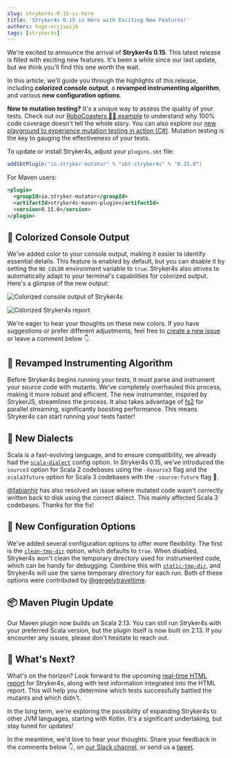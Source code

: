 ```yaml
---
slug: stryker4s-0-15-is-here
title: 'Stryker4s 0.15 is Here with Exciting New Features!'
authors: hugo-vrijswijk
tags: [stryker4s]
---
```


We're excited to announce the arrival of **Stryker4s 0.15**. This latest release is filled with exciting new features. It's been a while since our last update, but we think you'll find this one worth the wait.

In this article, we'll guide you through the highlights of this release, including **colorized console output**, a **revamped instrumenting algorithm**, and various **new configuration options**.

<!-- truncate -->

**New to mutation testing?** It's a unique way to assess the quality of your tests. Check out our [RoboCoasters 🤖🎢 example](/docs/General/example/) to understand why 100% code coverage doesn't tell the whole story. You can also explore our [new playground to experience mutation testing in action (C#)](https://stryker-mutator.io/stryker-playground). Mutation testing is the key to gauging the effectiveness of your tests.

To update or install Stryker4s, adjust your `plugins.sbt` file:

```scala
addSbtPlugin("io.stryker-mutator" % "sbt-stryker4s" % "0.15.0")
```

For Maven users:

```xml
<plugin>
  <groupId>io.stryker-mutator</groupId>
  <artifactId>stryker4s-maven-plugin</artifactId>
  <version>0.15.0</version>
</plugin>
```

## 🌈 Colorized Console Output

We've added color to your console output, making it easier to identify essential details. This feature is enabled by default, but you can disable it by setting the `NO_COLOR` environment variable to `true`. Stryker4s also strives to automatically adapt to your terminal's capabilities for colorized output. Here's a glimpse of the new output:

![Colorized console output of Stryker4s](/images/blogs/stryker4s-colors-start.webp)

![Colorized Stryker4s report](/images/blogs/stryker4s-colors-report.webp)

We're eager to hear your thoughts on these new colors. If you have suggestions or prefer different adjustments, feel free to [create a new issue](https://github.com/stryker-mutator/stryker4s/issues/new) or leave a comment below 👇.

## 🧬 Revamped Instrumenting Algorithm

Before Stryker4s begins running your tests, it must parse and instrument your source code with mutants. We've completely overhauled this process, making it more robust and efficient. The new instrumenter, inspired by StrykerJS, streamlines the process. It also takes advantage of [fs2](https://fs2.io/) for parallel streaming, significantly boosting performance. This means Stryker4s can start running your tests faster!

## 💬 New Dialects

Scala is a fast-evolving language, and to ensure compatibility, we already had the [`scala-dialect`](/docs/stryker4s/configuration/#scala-dialect-string) config option. In Stryker4s 0.15, we've introduced the `source3` option for Scala 2 codebases using the `-Xsource3` flag and the `scala3future` option for Scala 3 codebases with the `-source:future` flag 📡.

[@fabianhjr](https://github.com/fabianhjr) has also resolved an issue where mutated code wasn't correctly written back to disk using the correct dialect. This mainly affected Scala 3 codebases. Thanks for the fix!

## 📝 New Configuration Options

We've added several configuration options to offer more flexibility. The first is the [`clean-tmp-dir`](/docs/stryker4s/configuration/#clean-tmp-dir-boolean) option, which defaults to `true`. When disabled, Stryker4s won't clean the temporary directory used for instrumented code, which can be handy for debugging. Combine this with [`static-tmp-dir`](/docs/stryker4s/configuration/#static-tmp-dir-boolean), and Stryker4s will use the same temporary directory for each run. Both of these options were contributed by [@gergelytraveltime](https://github.com/gergelytraveltime).

## 📦 Maven Plugin Update

Our Maven plugin now builds on Scala 2.13. You can still run Stryker4s with your preferred Scala version, but the plugin itself is now built on 2.13. If you encounter any issues, please don't hesitate to reach out.

## 🔮 What's Next?

What's on the horizon? Look forward to the upcoming [real-time HTML report](/blog/announcing-realtime-reporting-for-stryker) for Stryker4s, along with test information integrated into the HTML report. This will help you determine which tests successfully battled the mutants and which didn't.

In the long term, we're exploring the possibility of expanding Stryker4s to other JVM languages, starting with Kotlin. It's a significant undertaking, but stay tuned for updates!

In the meantime, we'd love to hear your thoughts. Share your feedback in the comments below 👇, on [our Slack channel](https://join.slack.com/t/stryker-mutator/shared_invite/enQtOTUyMTYyNTg1NDQ0LTU4ODNmZDlmN2I3MmEyMTVhYjZlYmJkOThlNTY3NTM1M2QxYmM5YTM3ODQxYmJjY2YyYzllM2RkMmM1NjNjZjM), or send us a [tweet](https://twitter.com/stryker_mutator/).
